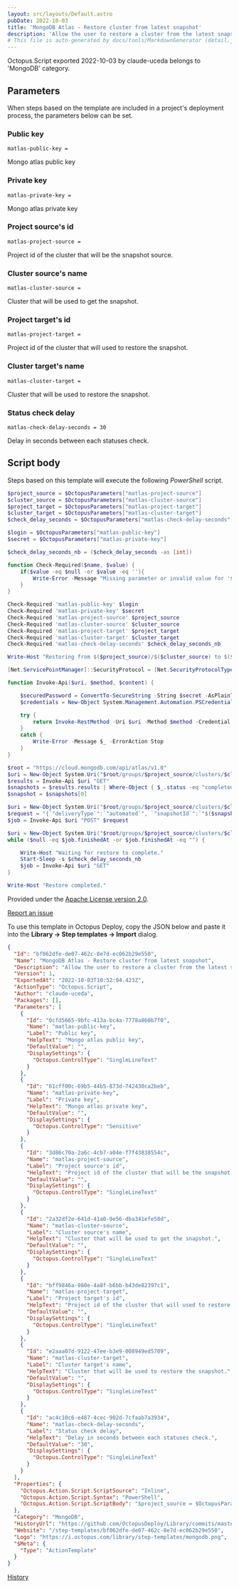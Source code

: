 ```yaml
---
layout: src/layouts/Default.astro
pubDate: 2022-10-03
title: 'MongoDB Atlas - Restore cluster from latest snapshot'
description: 'Allow the user to restore a cluster from the latest snapshot.'
# This file is auto-generated by docs/tools/MarkdownGenerator (detail.js)
---
```


Octopus.Script exported 2022-10-03 by claude-uceda belongs to 'MongoDB' category.

## Parameters

When steps based on the template are included in a project's deployment process, the parameters below can be set.


<div class="param">

### Public key

`matlas-public-key = `

Mongo atlas public key

</div>
        
<div class="param">

### Private key

`matlas-private-key = `

Mongo atlas private key

</div>
        
<div class="param">

### Project source's id

`matlas-project-source = `

Project id of the cluster that will be the snapshot source.

</div>
        
<div class="param">

### Cluster source's name

`matlas-cluster-source = `

Cluster that will be used to get the snapshot.

</div>
        
<div class="param">

### Project target's id

`matlas-project-target = `

Project id of the cluster that will used to restore the snapshot.

</div>
        
<div class="param">

### Cluster target's name

`matlas-cluster-target = `

Cluster that will be used to restore the snapshot.

</div>
        
<div class="param">

### Status check delay

`matlas-check-delay-seconds = 30`

Delay in seconds between each statuses check.

</div>
        

## Script body

Steps based on this template will execute the following *PowerShell* script.

```PowerShell
$project_source = $OctopusParameters["matlas-project-source"]
$cluster_source = $OctopusParameters["matlas-cluster-source"]
$project_target = $OctopusParameters["matlas-project-target"]
$cluster_target = $OctopusParameters["matlas-cluster-target"]
$check_delay_seconds = $OctopusParameters["matlas-check-delay-seconds"]

$login = $OctopusParameters["matlas-public-key"]
$secret = $OctopusParameters["matlas-private-key"]

$check_delay_seconds_nb = ($check_delay_seconds -as [int])

function Check-Required($name, $value) {
	if($value -eq $null -or $value -eq ''){
    	Write-Error -Message "Missing parameter or invalid value for '$name'. ($value)" -ErrorAction Stop
    }
}

Check-Required 'matlas-public-key' $login
Check-Required 'matlas-private-key' $secret
Check-Required 'matlas-project-source' $project_source
Check-Required 'matlas-cluster-source' $cluster_source
Check-Required 'matlas-project-target' $project_target
Check-Required 'matlas-cluster-target' $cluster_target
Check-Required 'matlas-check-delay-seconds' $check_delay_seconds_nb

Write-Host "Restoring from $($project_source)/$($cluster_source) to $($project_target)/$($cluster_target) using $login."

[Net.ServicePointManager]::SecurityProtocol = [Net.SecurityProtocolType]::Tls12

function Invoke-Api($uri, $method, $content) {	

	$securedPassword = ConvertTo-SecureString -String $secret -AsPlainText -Force	
	$credentials = New-Object System.Management.Automation.PSCredential ($login, $securedPassword)

	try {
		return Invoke-RestMethod -Uri $uri -Method $method -Credential $credentials -ContentType "application/json" -Body $content
	}
	catch {
		Write-Error -Message $_ -ErrorAction Stop
	}
}

$root = "https://cloud.mongodb.com/api/atlas/v1.0"
$uri = New-Object System.Uri("$root/groups/$project_source/clusters/$cluster_source/backup/snapshots?itemsPerPage=5")
$results = Invoke-Api $uri "GET"
$snapshots = $results.results | Where-Object { $_.status -eq "completed" }
$snapshot = $snapshots[0]

$uri = New-Object System.Uri("$root/groups/$project_source/clusters/$cluster_source/backup/restoreJobs")
$request = "{`"deliveryType`":`"automated`", `"snapshotId`":`"$($snapshot.id)`", `"targetClusterName`":`"$cluster_target`", `"targetGroupId`":`"$project_target`"}"
$job = Invoke-Api $uri "POST" $request

$uri = New-Object System.Uri("$root/groups/$project_source/clusters/$cluster_source/backup/restoreJobs/$($job.id)")
while ($null -eq $job.finishedAt -or $job.finishedAt -eq "") {

	Write-Host "Waiting for restore to complete."	
	Start-Sleep -s $check_delay_seconds_nb
	$job = Invoke-Api $uri "GET"
}

Write-Host "Restore completed."

```

Provided under the [Apache License version 2.0](https://github.com/OctopusDeploy/Library/blob/master/LICENSE.txt).

[Report an issue](https://github.com/OctopusDeploy/Library/issues/new?assignees=&labels=&projects=&template=bug-report.yml&title=Issue%20with%20MongoDB%20Atlas%20-%20Restore%20cluster%20from%20latest%20snapshot&step-template=MongoDB%20Atlas%20-%20Restore%20cluster%20from%20latest%20snapshot)

<div class="get-json">

To use this template in Octopus Deploy, copy the JSON below and paste it into the **Library → Step templates → Import** dialog.

```json
{
  "Id": "bf062dfe-de07-462c-8e7d-ec062b29e550",
  "Name": "MongoDB Atlas - Restore cluster from latest snapshot",
  "Description": "Allow the user to restore a cluster from the latest snapshot.",
  "Version": 1,
  "ExportedAt": "2022-10-03T10:52:04.423Z",
  "ActionType": "Octopus.Script",
  "Author": "claude-uceda",
  "Packages": [],
  "Parameters": [
    {
      "Id": "0cfd5665-9bfc-413a-bc4a-7778a860b7f0",
      "Name": "matlas-public-key",
      "Label": "Public key",
      "HelpText": "Mongo atlas public key",
      "DefaultValue": "",
      "DisplaySettings": {
        "Octopus.ControlType": "SingleLineText"
      }
    },
    {
      "Id": "61cff00c-69b5-44b5-873d-742430ca2beb",
      "Name": "matlas-private-key",
      "Label": "Private key",
      "HelpText": "Mongo atlas private key",
      "DefaultValue": "",
      "DisplaySettings": {
        "Octopus.ControlType": "Sensitive"
      }
    },
    {
      "Id": "3d86c70a-2a6c-4cb7-a04e-f7f43838554c",
      "Name": "matlas-project-source",
      "Label": "Project source's id",
      "HelpText": "Project id of the cluster that will be the snapshot source.",
      "DefaultValue": "",
      "DisplaySettings": {
        "Octopus.ControlType": "SingleLineText"
      }
    },
    {
      "Id": "2a32df2e-641d-41a0-9e56-dba341efe58d",
      "Name": "matlas-cluster-source",
      "Label": "Cluster source's name",
      "HelpText": "Cluster that will be used to get the snapshot.",
      "DefaultValue": "",
      "DisplaySettings": {
        "Octopus.ControlType": "SingleLineText"
      }
    },
    {
      "Id": "bff9846a-980e-4a8f-b6bb-b43de82397c1",
      "Name": "matlas-project-target",
      "Label": "Project target's id",
      "HelpText": "Project id of the cluster that will used to restore the snapshot.",
      "DefaultValue": "",
      "DisplaySettings": {
        "Octopus.ControlType": "SingleLineText"
      }
    },
    {
      "Id": "e2aaa07d-9122-47ee-b3e9-008949ed5709",
      "Name": "matlas-cluster-target",
      "Label": "Cluster target's name",
      "HelpText": "Cluster that will be used to restore the snapshot.",
      "DefaultValue": "",
      "DisplaySettings": {
        "Octopus.ControlType": "SingleLineText"
      }
    },
    {
      "Id": "ac4c10c6-e487-4cec-902d-7cfaab7a3934",
      "Name": "matlas-check-delay-seconds",
      "Label": "Status check delay",
      "HelpText": "Delay in seconds between each statuses check.",
      "DefaultValue": "30",
      "DisplaySettings": {
        "Octopus.ControlType": "SingleLineText"
      }
    }
  ],
  "Properties": {
    "Octopus.Action.Script.ScriptSource": "Inline",
    "Octopus.Action.Script.Syntax": "PowerShell",
    "Octopus.Action.Script.ScriptBody": "$project_source = $OctopusParameters[\"matlas-project-source\"]\n$cluster_source = $OctopusParameters[\"matlas-cluster-source\"]\n$project_target = $OctopusParameters[\"matlas-project-target\"]\n$cluster_target = $OctopusParameters[\"matlas-cluster-target\"]\n$check_delay_seconds = $OctopusParameters[\"matlas-check-delay-seconds\"]\n\n$login = $OctopusParameters[\"matlas-public-key\"]\n$secret = $OctopusParameters[\"matlas-private-key\"]\n\n$check_delay_seconds_nb = ($check_delay_seconds -as [int])\n\nfunction Check-Required($name, $value) {\n\tif($value -eq $null -or $value -eq ''){\n    \tWrite-Error -Message \"Missing parameter or invalid value for '$name'. ($value)\" -ErrorAction Stop\n    }\n}\n\nCheck-Required 'matlas-public-key' $login\nCheck-Required 'matlas-private-key' $secret\nCheck-Required 'matlas-project-source' $project_source\nCheck-Required 'matlas-cluster-source' $cluster_source\nCheck-Required 'matlas-project-target' $project_target\nCheck-Required 'matlas-cluster-target' $cluster_target\nCheck-Required 'matlas-check-delay-seconds' $check_delay_seconds_nb\n\nWrite-Host \"Restoring from $($project_source)/$($cluster_source) to $($project_target)/$($cluster_target) using $login.\"\n\n[Net.ServicePointManager]::SecurityProtocol = [Net.SecurityProtocolType]::Tls12\n\nfunction Invoke-Api($uri, $method, $content) {\t\n\n\t$securedPassword = ConvertTo-SecureString -String $secret -AsPlainText -Force\t\n\t$credentials = New-Object System.Management.Automation.PSCredential ($login, $securedPassword)\n\n\ttry {\n\t\treturn Invoke-RestMethod -Uri $uri -Method $method -Credential $credentials -ContentType \"application/json\" -Body $content\n\t}\n\tcatch {\n\t\tWrite-Error -Message $_ -ErrorAction Stop\n\t}\n}\n\n$root = \"https://cloud.mongodb.com/api/atlas/v1.0\"\n$uri = New-Object System.Uri(\"$root/groups/$project_source/clusters/$cluster_source/backup/snapshots?itemsPerPage=5\")\n$results = Invoke-Api $uri \"GET\"\n$snapshots = $results.results | Where-Object { $_.status -eq \"completed\" }\n$snapshot = $snapshots[0]\n\n$uri = New-Object System.Uri(\"$root/groups/$project_source/clusters/$cluster_source/backup/restoreJobs\")\n$request = \"{`\"deliveryType`\":`\"automated`\", `\"snapshotId`\":`\"$($snapshot.id)`\", `\"targetClusterName`\":`\"$cluster_target`\", `\"targetGroupId`\":`\"$project_target`\"}\"\n$job = Invoke-Api $uri \"POST\" $request\n\n$uri = New-Object System.Uri(\"$root/groups/$project_source/clusters/$cluster_source/backup/restoreJobs/$($job.id)\")\nwhile ($null -eq $job.finishedAt -or $job.finishedAt -eq \"\") {\n\n\tWrite-Host \"Waiting for restore to complete.\"\t\n\tStart-Sleep -s $check_delay_seconds_nb\n\t$job = Invoke-Api $uri \"GET\"\n}\n\nWrite-Host \"Restore completed.\"\n"
  },
  "Category": "MongoDB",
  "HistoryUrl": "https://github.com/OctopusDeploy/Library/commits/master/step-templates//opt/buildagent/work/75443764cd38076d/step-templates/mongodb-atlas-restore-snapshot.json",
  "Website": "/step-templates/bf062dfe-de07-462c-8e7d-ec062b29e550",
  "Logo": "https://i.octopus.com/library/step-templates/mongodb.png",
  "$Meta": {
    "Type": "ActionTemplate"
  }
}
```

[History](https://github.com/OctopusDeploy/Library/commits/master/step-templates/https://github.com/OctopusDeploy/Library/commits/master/step-templates//opt/buildagent/work/75443764cd38076d/step-templates/mongodb-atlas-restore-snapshot.json)

</div>
